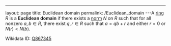 ---
 layout: page
 title: Euclidean domain
 permalink: /Euclidean_domain
---A [ring](https://defsmath.github.io/DefsMath/ring) $R$ is a **Euclidean domain** if there exists a [norm](https://defsmath.github.io/DefsMath/ring_norm) $N$ on $R$ such that for all nonzero $a,b\in R$, there exist $q,r\in R$ such that $a = qb+r$ and either $r=0$ or $N(r) < N(b)$.

Wikidata ID: [Q867345](https://www.wikidata.org/wiki/Q867345)